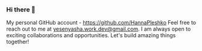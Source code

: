 ### Hi there 👋

<!--
**hannapazdzeyeva/hannapazdzeyeva** is a ✨ _special_ ✨ repository because its `README.md` (this file) appears on your GitHub profile.

Here are some ideas to get you started:

- 🔭 I’m currently working on ...
- 🌱 I’m currently learning ...
- 👯 I’m looking to collaborate on ...
- 🤔 I’m looking for help with ...
- 💬 Ask me about ...
- 📫 How to reach me: ...
- 😄 Pronouns: ...
- ⚡ Fun fact: ...
-->

My personal GitHub account - https://github.com/HannaPleshko
Feel free to reach out to me at yesenyasha.work.dev@gmail.com. I am always open to exciting collaborations and opportunities. Let's build amazing things together!
